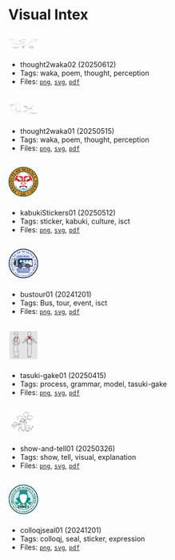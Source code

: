 # Visual Intex

## <img src="images/thought2waka02.png" width="60">
- thought2waka02 (20250612)
- Tags: waka, poem, thought, perception
- Files: [`png`](images/thought2waka02.png), [`svg`](images/thought2waka02.svg), [`pdf`](images/thought2waka02.pdf)

## <img src="images/thought2waka01.png" width="60">
- thought2waka01 (20250515)
- Tags: waka, poem, thought, perception
- Files: [`png`](images/thought2waka01.png), [`svg`](images/thought2waka01.svg), [`pdf`](images/thought2waka01.pdf)

## <img src="images/kabukiStickers01.png" width="60">
- kabukiStickers01 (20250512)
- Tags: sticker, kabuki, culture, isct
- Files: [`png`](images/kabukiStickers01.png), [`svg`](images/kabukiStickers01.svg), [`pdf`](images/kabukiStickers01.pdf)

## <img src="images/bustour01.png" width="60">
- bustour01 (20241201)
- Tags: Bus, tour, event, isct
- Files: [`png`](images/bustour01.png), [`svg`](images/bustour01.svg), [`pdf`](images/bustour01.pdf)

## <img src="images/tasuki-gake01.png" width="60">
- tasuki-gake01 (20250415)
- Tags: process, grammar, model, tasuki-gake
- Files: [`png`](images/tasuki-gake01.png), [`svg`](images/tasuki-gake01.svg), [`pdf`](images/tasuki-gake01.pdf)

## <img src="images/show-and-tell01.png" width="60">
- show-and-tell01 (20250326)
- Tags: show, tell, visual, explanation
- Files: [`png`](images/show-and-tell01.png), [`svg`](images/show-and-tell01.svg), [`pdf`](images/show-and-tell01.pdf)

## <img src="images/colloqjseal01.png" width="60">
- colloqjseal01 (20241201)
- Tags: colloqj, seal, sticker, expression
- Files: [`png`](images/colloqjseal01.png), [`svg`](images/colloqjseal01.svg), [`pdf`](images/colloqjseal01.pdf)

